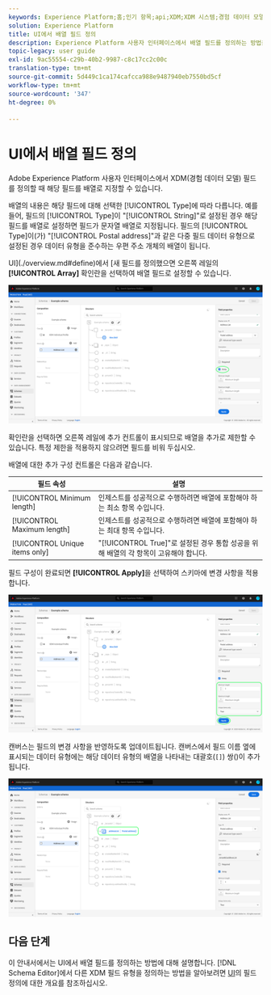 ```yaml
---
keywords: Experience Platform;홈;인기 항목;api;XDM;XDM 시스템;경험 데이터 모델;ui;작업 영역;배열;field;home;popular topics;api;XDM system;experience data model;ui;workspace;array;field;
solution: Experience Platform
title: UI에서 배열 필드 정의
description: Experience Platform 사용자 인터페이스에서 배열 필드를 정의하는 방법을 알아봅니다.
topic-legacy: user guide
exl-id: 9ac55554-c29b-40b2-9987-c8c17cc2c00c
translation-type: tm+mt
source-git-commit: 5d449c1ca174cafcca988e9487940eb7550bd5cf
workflow-type: tm+mt
source-wordcount: '347'
ht-degree: 0%

---
```


# UI에서 배열 필드 정의

Adobe Experience Platform 사용자 인터페이스에서 XDM(경험 데이터 모델) 필드를 정의할 때 해당 필드를 배열로 지정할 수 있습니다.

배열의 내용은 해당 필드에 대해 선택한 [!UICONTROL Type]에 따라 다릅니다. 예를 들어, 필드의 [!UICONTROL Type]이 &quot;[!UICONTROL String]&quot;로 설정된 경우 해당 필드를 배열로 설정하면 필드가 문자열 배열로 지정됩니다. 필드의 [!UICONTROL Type]이(가) &quot;[!UICONTROL Postal address]&quot;과 같은 다중 필드 데이터 유형으로 설정된 경우 데이터 유형을 준수하는 우편 주소 개체의 배열이 됩니다.

UI](./overview.md#define)에서 [새 필드를 정의했으면 오른쪽 레일의 **[!UICONTROL Array]** 확인란을 선택하여 배열 필드로 설정할 수 있습니다.

![](../../images/ui/fields/special/array.png)

확인란을 선택하면 오른쪽 레일에 추가 컨트롤이 표시되므로 배열을 추가로 제한할 수 있습니다. 특정 제한을 적용하지 않으려면 필드를 비워 두십시오.

배열에 대한 추가 구성 컨트롤은 다음과 같습니다.

| 필드 속성 | 설명 |
| --- | --- |
| [!UICONTROL Minimum length] | 인제스트를 성공적으로 수행하려면 배열에 포함해야 하는 최소 항목 수입니다. |
| [!UICONTROL Maximum length] | 인제스트를 성공적으로 수행하려면 배열에 포함해야 하는 최대 항목 수입니다. |
| [!UICONTROL Unique items only] | &quot;[!UICONTROL True]&quot;로 설정된 경우 통합 성공을 위해 배열의 각 항목이 고유해야 합니다. |

필드 구성이 완료되면 **[!UICONTROL Apply]**&#x200B;을 선택하여 스키마에 변경 사항을 적용합니다.

![](../../images/ui/fields/special/array-config.png)

캔버스는 필드의 변경 사항을 반영하도록 업데이트됩니다. 캔버스에서 필드 이름 옆에 표시되는 데이터 유형에는 해당 데이터 유형의 배열을 나타내는 대괄호(`[]`) 쌍()이 추가됩니다.

![](../../images/ui/fields/special/array-applied.png)

## 다음 단계

이 안내서에서는 UI에서 배열 필드를 정의하는 방법에 대해 설명합니다. [!DNL Schema Editor]에서 다른 XDM 필드 유형을 정의하는 방법을 알아보려면 [UI](./overview.md#special)의 필드 정의에 대한 개요를 참조하십시오.
